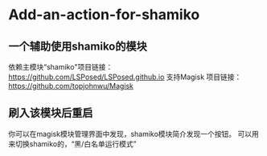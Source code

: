 # Add-an-action-for-shamiko
## 一个辅助使用shamiko的模块

依赖主模块“shamiko"项目链接：https://github.com/LSPosed/LSPosed.github.io
支持Magisk 项目链接：https://github.com/topjohnwu/Magisk

## 刷入该模块后重启

你可以在magisk模块管理界面中发现，shamiko模块简介发现一个按钮。
可以用来切换shamiko的，“黑/白名单运行模式”
